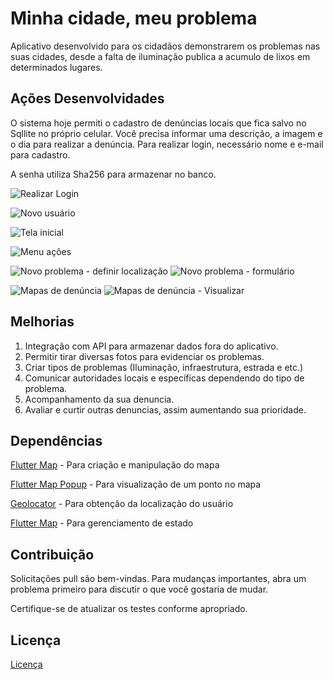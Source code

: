 # Minha cidade, meu problema

Aplicativo desenvolvido para os cidadãos demonstrarem os problemas nas suas cidades, desde a falta de iluminação publica a acumulo de lixos em determinados lugares.

## Ações Desenvolvidades

O sistema hoje permiti o cadastro de denúncias locais que fica salvo no Sqllite no próprio celular. Você precisa informar uma descrição, a imagem e o dia para realizar a denúncia. Para realizar login, necessário nome e e-mail para cadastro.

A senha utiliza Sha256 para armazenar no banco.

![Realizar Login](imagens/login.png )

![Novo usuário](imagens/cadastro.png )

![Tela inicial](imagens/inicial.png )

![Menu ações](imagens/menu.png )

![Novo problema - definir localização](imagens/problema_1.png )
![Novo problema - formulário](imagens/problema_2.png )

![Mapas de denúncia](imagens/mapa.png )
![Mapas de denúncia - Visualizar](imagens/select.png )

## Melhorias

1. Integração com API para armazenar dados fora do aplicativo.
2. Permitir tirar diversas fotos para evidenciar os problemas.
3. Criar tipos de problemas (Iluminação, infraestrutura, estrada e etc.)
4. Comunicar autoridades locais e específicas dependendo do tipo de problema.
5. Acompanhamento da sua denuncia.
6. Avaliar e curtir outras denuncias, assim aumentando sua prioridade.

## Dependências

[Flutter Map](https://pub.dev/packages/flutter_map) - Para criação e manipulação do mapa

[Flutter Map Popup](https://pub.dev/packages/flutter_map_marker_popup) - Para visualização de um ponto no mapa

[Geolocator](https://pub.dev/packages/geolocator) - Para obtenção da localização do usuário

[Flutter Map](https://pub.dev/packages/get_it) - Para gerenciamento de estado

## Contribuição

Solicitações pull são bem-vindas. Para mudanças importantes, abra um problema primeiro
para discutir o que você gostaria de mudar.

Certifique-se de atualizar os testes conforme apropriado.

## Licença

[Licença](LICENSE)
